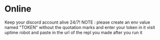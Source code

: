 # Online
Keep your discord account alive 24/7!
NOTE : please create an env value named "TOKEN" without the quotation marks and enter your token in it
visit uptime robot and paste in the url of the repl you made after you run it
